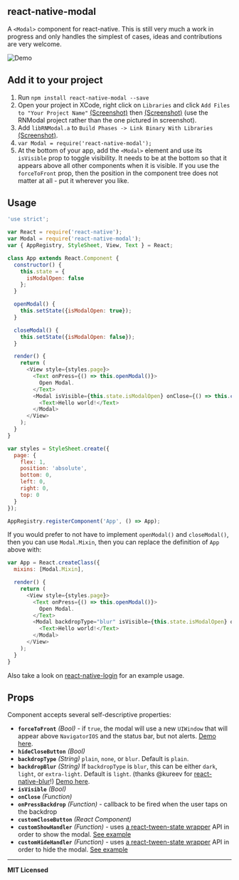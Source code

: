 ## react-native-modal

A `<Modal>` component for react-native. This is still very much a work
in progress and only handles the simplest of cases, ideas and
contributions are very welcome.

![Demo](https://raw.githubusercontent.com/brentvatne/react-native-modal/master/demo.gif)

## Add it to your project


1. Run `npm install react-native-modal --save`
2. Open your project in XCode, right click on `Libraries` and click `Add
   Files to "Your Project Name"`
[(Screenshot)](http://url.brentvatne.ca/jQp8) then
[(Screenshot)](http://url.brentvatne.ca/1gqUD) (use the RNModal project
rather than the one pictured in screenshot).
3. Add `libRNModal.a` to `Build Phases -> Link Binary With Libraries`
   [(Screenshot)](http://url.brentvatne.ca/g9Wp).
3. `var Modal = require('react-native-modal');`
4. At the bottom of your app, add the `<Modal>` element and use its
   `isVisible` prop to toggle visibility. It needs to be at the bottom
   so that it appears above all other components when it is visible.
   If you use the `forceToFront` prop, then the position in the
   component tree does not matter at all - put it wherever you like.

## Usage

```javascript
'use strict';

var React = require('react-native');
var Modal = require('react-native-modal');
var { AppRegistry, StyleSheet, View, Text } = React;

class App extends React.Component {
  constructor() {
    this.state = {
      isModalOpen: false
    };
  }

  openModal() {
    this.setState({isModalOpen: true});
  }

  closeModal() {
    this.setState({isModalOpen: false});
  }

  render() {
    return (
      <View style={styles.page}>
        <Text onPress={() => this.openModal()}>
          Open Modal.
        </Text>
        <Modal isVisible={this.state.isModalOpen} onClose={() => this.closeModal()}>
          <Text>Hello world!</Text>
        </Modal>
      </View>
    );
  }
}

var styles = StyleSheet.create({
  page: {
    flex: 1,
    position: 'absolute',
    bottom: 0,
    left: 0,
    right: 0,
    top: 0
  }
});

AppRegistry.registerComponent('App', () => App);
```

If you would prefer to not have to implement `openModal()` and `closeModal()`, then you can use `Modal.Mixin`, then you can replace the definition of `App` above with:

```javascript
var App = React.createClass({
  mixins: [Modal.Mixin],

  render() {
    return (
      <View style={styles.page}>
        <Text onPress={() => this.openModal()}>
          Open Modal.
        </Text>
        <Modal backdropType="blur" isVisible={this.state.isModalOpen} onClose={() => this.closeModal()}>
          <Text>Hello world!</Text>
        </Modal>
      </View>
    );
  }
}
```

Also take a look on [react-native-login](https://github.com/brentvatne/react-native-login) for an example usage.

## Props

Component accepts several self-descriptive properties:

- **`forceToFront`** _(Bool)_ - if `true`, the modal will use a new `UIWindow` that will appear above `NavigatorIOS` and the status bar, but not alerts. [Demo here](https://raw.githubusercontent.com/brentvatne/react-native-modal/master/demo-layered.gif).
- **`hideCloseButton`** _(Bool)_
- **`backdropType`** _(String)_ `plain`, `none`, or `blur`. Default is `plain`.
- **`backdropBlur`** _(String)_ If `backdropType` is `blur`, this can be either `dark`, `light`, or `extra-light`. Default is `light`. (thanks @kureev for [react-native-blur](https://github.com/Kureev/react-native-blur)!) [Demo here](https://raw.githubusercontent.com/brentvatne/react-native-modal/master/demo-blur.png).
- **`isVisible`** _(Bool)_
- **`onClose`** _(Function)_
- **`onPressBackdrop`** _(Function)_ - callback to be fired when the user taps on the backdrop
- **`customCloseButton`** _(React Component)_
- **`customShowHandler`** _(Function)_ - uses [a react-tween-state wrapper](https://github.com/brentvatne/react-native-modal/blob/master/Transitions.js) API in order to show the modal. [See example](https://github.com/brentvatne/react-native-login/blob/master/App/Screens/LoginScreen.js#L84)
- **`customHideHandler`** _(Function)_ - uses [a react-tween-state wrapper](https://github.com/brentvatne/react-native-modal/blob/master/Transitions.js) API in order to hide the modal. [See example](https://github.com/brentvatne/react-native-login/blob/master/App/Screens/LoginScreen.js#L84)

---

**MIT Licensed**
